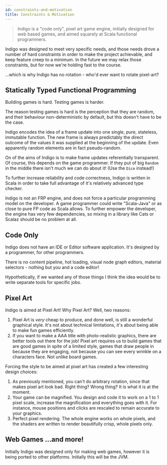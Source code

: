 ```yaml
---
id: constraints-and-motivation
title: Constraints & Motivation
---
```


> Indigo is a "code only", pixel art game engine, initially designed for web based games, and aimed squarely at Scala functional programmers.

Indigo was designed to meet very specific needs, and those needs drove a number of hard constraints in order to make the project achievable, and keep feature creep to a minimum. In the future we may relax those constraints, but for now we're holding fast to the course.

...which is why Indigo has no rotation - who'd ever want to rotate pixel-art?

## Statically Typed Functional Programming

Building games is hard. Testing games is harder.

The reason testing games is hard is the perception that they are random, and their behaviour non-deterministic by default, but this doesn't have to be the case.

Indigo encodes the idea of a frame update into one single, pure, stateless, immutable function. The new frame is always predictably the direct outcome of the values it was supplied at the beginning of the update. Even apparently random elements are in fact pseudo-random.

On of the aims of Indigo is to make frame updates referentially transparent. Of course, this depends on the game programmer. If they put of big `Random` in the middle there isn't much we can do about it! (Use the `Dice` instead!)

To further increase reliability and code correctness, Indigo is written in Scala in order to take full advantage of it's relatively advanced type checker.

Indigo is not an FRP engine, and does not force a particular programming model on the developer. A game programmer could write "Scala-Java" or as close to pure FP code as Scala allows. To further empower the developer, the engine has very few dependencies, so mixing in a library like Cats or Scalaz should be no problem at all.

## Code Only

Indigo does not have an IDE or Editor software application. It's designed by a programmer, for other programmers.

There is no content pipeline, hot loading, visual node graph editors, material selectors - nothing but you and a code editor!

Hypothetically, if we wanted any of those things I think the idea would be to write separate tools for specific jobs.

## Pixel Art

Indigo is aimed at Pixel Art! Why Pixel Art? Well, two reasons:

1. Pixel Art is *very* cheap to produce, and done well, is still a wonderful graphical style. It's not about technical limitations, it's about being able to make fun games efficiently.
1. If you want to make a AAA title with photo-realistic graphics, there are better tools out there for the job! Pixel art requires us to build games that are good games in spite of a limited style, games that draw people in because they are engaging, not because you can see every wrinkle on a characters face. Not unlike board games.

Forcing the style to be aimed at pixel art has created a few interesting design choices:

1. As previously mentioned, you can't do arbitrary rotation, since that makes pixel art look bad. Right thing? Wrong thing? It is what it is at the moment.
1. Your game can be magnified. You design and code it to work on a 1 to 1 pixel scale, increase the magnification and everything goes with it. For instance, mouse positions and clicks are rescaled to remain accurate to your graphics.
1. Perfect pixel rendering. The whole engine works on whole pixels, and the shaders are written to render beautifully crisp, whole pixels only.

## Web Games ...and more!

Initially Indigo was designed only for making web games, however it is being ported to other platforms. Initially this will be the JVM.
